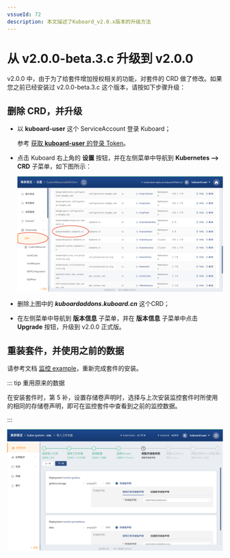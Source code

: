 ```yaml
---
vssueId: 72
description: 本文描述了Kuboard_v2.0.x版本的升级方法
---
```


# 从 v2.0.0-beta.3.c 升级到 v2.0.0

v2.0.0 中，由于为了给套件增加授权相关的功能，对套件的 CRD 做了修改。如果您之前已经安装过 v2.0.0-beta.3.c 这个版本，请按如下步骤升级：



## 删除 CRD，并升级

* 以 **kuboard-user** 这个 ServiceAccount 登录 Kuboard；

  参考 [获取 **kuboard-user** 的登录 Token](/install/install-dashboard.html#获取token)。

* 点击 Kuboard 右上角的 **设置** 按钮，并在左侧菜单中导航到 **Kubernetes --> CRD** 子菜单，如下图所示：

  ![image-20200607131849371](./upgrade-2-from-beta.assets/image-20200607131849371.png)

* 删除上图中的 ***kuboardaddons.kuboard.cn*** 这个CRD；
* 在左侧菜单中导航到 **版本信息** 子菜单，并在 **版本信息** 子菜单中点击 **Upgrade** 按钮，升级到 v2.0.0 正式版。



## 重装套件，并使用之前的数据

请参考文档 [监控 example](/guide/example/monitor-v2.html)，重新完成套件的安装。

::: tip 重用原来的数据

在安装套件时，第 5 补，设置存储卷声明时，选择与上次安装监控套件时所使用的相同的存储卷声明，即可在监控套件中查看到之前的监控数据。

:::



![image-20200607143036738](./upgrade-2-from-beta.assets/image-20200607143036738.png)
